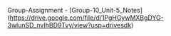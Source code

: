 Group-Assignment - [Group-10_Unit-5_Notes] (https://drive.google.com/file/d/1PgHGywMXBgDYG-3wlunSD_nvIhBD9Tvy/view?usp=drivesdk)
